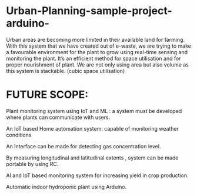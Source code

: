 # Urban-Planning-sample-project-arduino-
Urban areas are becoming more limited in their available land for farming. With this system that we have created out of e-waste, we are trying to make a favourable environment for the plant to grow using real-time sensing and monitoring the plant.
It’s an efficient method for space utilisation and for proper nourishment of plant.
We are not only using area but also volume as this system is stackable. (cubic space utilisation)
# FUTURE SCOPE:
Plant monitoring system using IoT and ML : a system must be developed where plants can communicate with users.

An IoT based Home automation system: capable of monitoring weather conditions

An Interface can be made for detecting gas concentration level.

By measuring longitudinal and latitudinal extents , system can be made portable by using RC.

AI and IoT based monitoring system for increasing yield in crop production.

Automatic indoor hydroponic plant using Arduino. 
